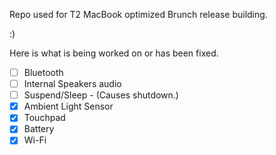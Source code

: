 Repo used for T2 MacBook optimized Brunch release building.

:)


Here is what is being worked on or has been fixed.

- [ ]  Bluetooth 
- [ ]  Internal Speakers audio
- [ ]  Suspend/Sleep - (Causes shutdown.)
- [x]  Ambient Light Sensor
- [x]  Touchpad
- [x]  Battery
- [x]  Wi-Fi
